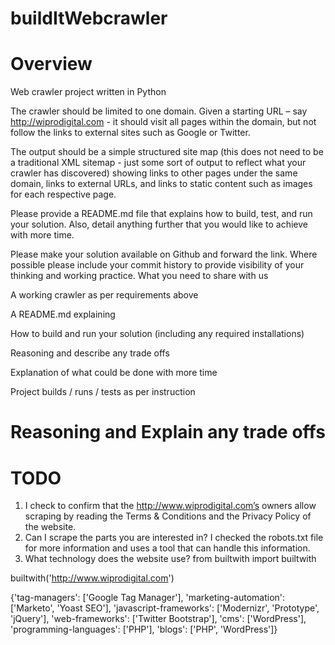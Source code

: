 # buildItWebcrawler


# Overview


Web crawler project written in Python

The crawler should be limited to one domain. Given a starting URL – say http://wiprodigital.com - it should visit all pages within the domain, but not follow the links to external sites such as Google or Twitter.

The output should be a simple structured site map (this does not need to be a traditional XML sitemap - just some sort of output to reflect what your crawler has discovered) showing links to other pages under the same domain, links to external URLs, and links to static content such as images for each respective page.

Please provide a README.md file that explains how to build, test, and run your solution. Also, detail anything further that you would like to achieve with more time.

Please make your solution available on Github and forward the link. Where possible please include your commit history to provide visibility of your thinking and working practice.
What you need to share with us

A working crawler as per requirements above

A README.md explaining

How to build and run your solution (including any required installations)

Reasoning and describe any trade offs

Explanation of what could be done with more time

Project builds / runs / tests as per instruction

# Reasoning and Explain any trade offs


# TODO


1. I check to confirm that the http://www.wiprodigital.com’s owners allow scraping by  reading the Terms & Conditions and the Privacy Policy of the website.
2. Can I scrape the parts you are interested in? I checked the robots.txt file for more information and uses a tool that can handle this information.
3. What technology does the website use? 
 from builtwith import builtwith
 
 builtwith('http://www.wiprodigital.com')

{'tag-managers': ['Google Tag Manager'], 'marketing-automation': ['Marketo', 'Yoast SEO'], 'javascript-frameworks': ['Modernizr', 'Prototype', 'jQuery'], 'web-frameworks': ['Twitter Bootstrap'], 'cms': ['WordPress'], 'programming-languages': ['PHP'], 'blogs': ['PHP', 'WordPress']}




